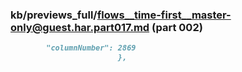 ### kb/previews_full/flows__time-first__master-only@guest.har.part017.md (part 002)

```md
        "columnNumber": 2869
                        },
       
```

```
